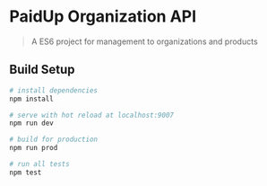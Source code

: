 # PaidUp Organization API

>  A ES6 project for management to organizations and products

## Build Setup

``` bash
# install dependencies
npm install

# serve with hot reload at localhost:9007
npm run dev

# build for production
npm run prod

# run all tests
npm test
```